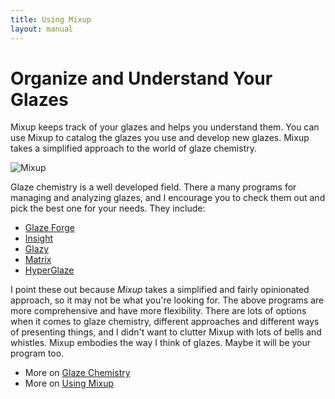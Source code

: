 ```yaml
---
title: Using Mixup
layout: manual
---
```

# Organize and Understand Your Glazes

Mixup keeps track of your glazes and helps you understand them. 
You can use Mixup to catalog the glazes you use and develop new glazes. 
Mixup takes a simplified approach to the world of glaze chemistry.

![Mixup](/images/Sherril.png)

Glaze chemistry is a well developed field.
There a many programs for managing and analyzing glazes, 
and I encourage you to check them out and pick 
the best one for your needs. They include:
- [Glaze Forge](https://glazeforge.com)
- [Insight](https://www.digitalfire.com)
- [Glazy](https://glazy.org)
- [Matrix](http://www.matrix2000.co.nz)
- [HyperGlaze](http://hyperglaze.com)

I point these out because *Mixup* takes a simplified and fairly opinionated approach, 
so it may not be what you're looking for. The above programs are more 
comprehensive and have more flexibility.
There are lots of options when it comes to glaze chemistry, 
different approaches and
different ways of presenting
things, and I didn't want to clutter Mixup with lots of bells and whistles. 
Mixup embodies the way I think of glazes.
Maybe it will be your program too.

- More on [Glaze Chemistry](/manual/background/)
- More on [Using Mixup](/manual/using/)
